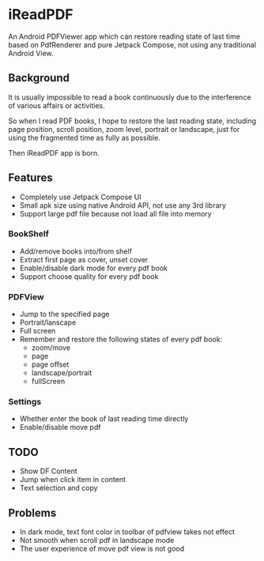 # iReadPDF
An Android PDFViewer app which can restore reading state of last time based on PdfRenderer and pure Jetpack Compose, not using any traditional Android View. 

## Background
It is usually impossible to read a book continuously due to the interference of various affairs or activities. 

So when I read PDF books, I hope to restore the last reading state, including page position, scroll position,  zoom level, portrait or landscape, just for using the fragmented time as fully as possible. 

Then iReadPDF app is born.

## Features
- Completely use Jetpack Compose UI
- Small apk size using native Android API, not use any 3rd library
- Support large pdf file because not load all file into memory


### BookShelf
- Add/remove books into/from shelf
- Extract first page as cover, unset cover
- Enable/disable dark mode for every pdf book
- Support choose quality for every pdf book

### PDFView
- Jump to the specified page
- Portrait/lanscape
- Full screen
- Remember and restore the following states of every pdf book:
  - zoom/move
  - page
  - page offset
  - landscape/portrait
  - fullScreen


### Settings
- Whether enter the book of last reading time directly
- Enable/disable move pdf

## TODO
- Show DF Content
- Jump when click item in content
- Text selection and copy


## Problems
- In dark mode, text font color in toolbar of pdfview takes not effect
- Not smooth when scroll pdf in landscape mode
- The user experience of move pdf view is not good